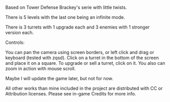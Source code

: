 Based on Tower Defense Brackey's serie with little twists.

There is 5 levels with the last one being an infinite mode.

There is 3 turrets with 1 upgrade each and 3 enemies with 1 stronger version each.

Controls:

You can pan the camera using screen borders, or left click and drag or keyboard (tested with zqsd). Click on a turret in the bottom of the screen and place it on a square. To upgrade or sell a turret, click on it. You also can zoom in action with mouse scroll.

Maybe I will update the game later, but not for now.

All other works than mine included in the project are distributed with CC or Attribution licenses. Please see in-game Credits for more info.
